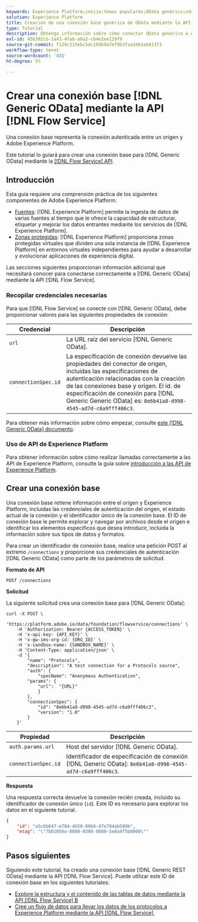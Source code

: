 ```yaml
---
keywords: Experience Platform;inicio;temas populares;OData genérico;odata genérico
solution: Experience Platform
title: Creación de una conexión base genérica de OData mediante la API de Flow Service
type: Tutorial
description: Obtenga información sobre cómo conectar OData genérico a Adobe Experience Platform mediante la API de Flow Service.
exl-id: 45b302cb-1a43-4fab-a8a2-cb4e1ee129f9
source-git-commit: f129c215ebc5dc169b9a7ef9b3faa3463ab413f3
workflow-type: tm+mt
source-wordcount: '431'
ht-degree: 5%

---
```


# Crear una conexión base [!DNL Generic OData] mediante la API [!DNL Flow Service]

Una conexión base representa la conexión autenticada entre un origen y Adobe Experience Platform.

Este tutorial lo guiará para crear una conexión base para [!DNL Generic OData] mediante la [[!DNL Flow Service] API](https://www.adobe.io/experience-platform-apis/references/flow-service/).

## Introducción

Esta guía requiere una comprensión práctica de los siguientes componentes de Adobe Experience Platform:

* [Fuentes](../../../../home.md): [!DNL Experience Platform] permite la ingesta de datos de varias fuentes al tiempo que le ofrece la capacidad de estructurar, etiquetar y mejorar los datos entrantes mediante los servicios de [!DNL Experience Platform].
* [Zonas protegidas](../../../../../sandboxes/home.md): [!DNL Experience Platform] proporciona zonas protegidas virtuales que dividen una sola instancia de [!DNL Experience Platform] en entornos virtuales independientes para ayudar a desarrollar y evolucionar aplicaciones de experiencia digital.

Las secciones siguientes proporcionan información adicional que necesitará conocer para conectarse correctamente a [!DNL Generic OData] mediante la API [!DNL Flow Service].

### Recopilar credenciales necesarias

Para que [!DNL Flow Service] se conecte con [!DNL Generic OData], debe proporcionar valores para las siguientes propiedades de conexión:

| Credencial | Descripción |
| ---------- | ----------- |
| `url` | La URL raíz del servicio [!DNL Generic OData]. |
| `connectionSpec.id` | La especificación de conexión devuelve las propiedades del conector de origen, incluidas las especificaciones de autenticación relacionadas con la creación de las conexiones base y origen. El id. de especificación de conexión para [!DNL Generic Generic OData] es: `8e6b41a8-d998-4545-ad7d-c6a9fff406c3`. |

Para obtener más información sobre cómo empezar, consulte [este [!DNL Generic OData] documento](https://www.odata.org/getting-started/basic-tutorial/).

### Uso de API de Experience Platform

Para obtener información sobre cómo realizar llamadas correctamente a las API de Experience Platform, consulte la guía sobre [introducción a las API de Experience Platform](../../../../../landing/api-guide.md).

## Crear una conexión base

Una conexión base retiene información entre el origen y Experience Platform, incluidas las credenciales de autenticación del origen, el estado actual de la conexión y el identificador único de la conexión base. El ID de conexión base le permite explorar y navegar por archivos desde el origen e identificar los elementos específicos que desea introducir, incluida la información sobre sus tipos de datos y formatos.

Para crear un identificador de conexión base, realice una petición POST al extremo `/connections` y proporcione sus credenciales de autenticación [!DNL Generic OData] como parte de los parámetros de solicitud.

**Formato de API**

```http
POST /connections
```

**Solicitud**

La siguiente solicitud crea una conexión base para [!DNL Generic OData]:

```shell
curl -X POST \
    'https://platform.adobe.io/data/foundation/flowservice/connections' \
    -H 'Authorization: Bearer {ACCESS_TOKEN}' \
    -H 'x-api-key: {API_KEY}' \
    -H 'x-gw-ims-org-id: {ORG_ID}' \
    -H 'x-sandbox-name: {SANDBOX_NAME}' \
    -H 'Content-Type: application/json' \
    -d '{
        "name": "Protocols",
        "description": "A test connection for a Protocols source",
        "auth": {
            "specName": "Anonymous Authentication",
        "params": {
            "url":  "{URL}"
            }
        },
        "connectionSpec": {
            "id": "8e6b41a8-d998-4545-ad7d-c6a9fff406c3",
            "version": "1.0"
        }
    }'
```

| Propiedad | Descripción |
| --------- | ----------- |
| `auth.params.url` | Host del servidor [!DNL Generic OData]. |
| `connectionSpec.id` | Identificador de especificación de conexión [!DNL Generic OData]: `8e6b41a8-d998-4545-ad7d-c6a9fff406c3`. |

**Respuesta**

Una respuesta correcta devuelve la conexión recién creada, incluido su identificador de conexión único (`id`). Este ID es necesario para explorar los datos en el siguiente tutorial.

```json
{
    "id": "a5c6b647-e784-4b58-86b6-47e784ab580b",
    "etag": "\"7b01056a-0000-0200-0000-5e8a4f5b0000\""
}
```

## Pasos siguientes

Siguiendo este tutorial, ha creado una conexión base [!DNL Generic REST OData] mediante la API [!DNL Flow Service]. Puede utilizar este ID de conexión base en los siguientes tutoriales:

* [Explore la estructura y el contenido de las tablas de datos mediante la API  [!DNL Flow Service] B](../../explore/tabular.md)
* [Cree un flujo de datos para llevar los datos de los protocolos a Experience Platform mediante la API  [!DNL Flow Service] &#x200B;](../../collect/protocols.md)

